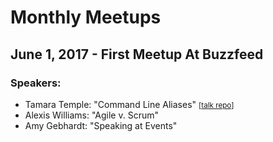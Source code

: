 # Monthly Meetups

<!-- (Hint for developers: add meetups in reverse chronological order, like a blog.) -->

## June 1, 2017 - First Meetup At Buzzfeed

### Speakers:

* Tamara Temple: "Command Line Aliases" <small>[[talk repo](https://github.com/tamouse/Talk-Command-Line-Aliases)]</small>
* Alexis Williams: "Agile v. Scrum"
* Amy Gebhardt: "Speaking at Events"
